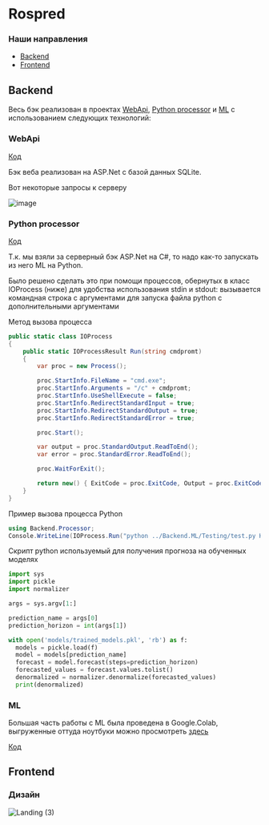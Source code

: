 # Rospred

### Наши направления
- [Backend](#Backend)
- [Frontend](#Frontend)

## Backend

Весь бэк реализован в проектах [WebApi](#WebApi), [Python processor](#Python-Processor) и [ML](#ML) с использованием следующих технологий:

### WebApi
[Код](Backend/Backend.Web)

Бэк веба реализован на ASP.Net с базой данных SQLite.

Вот некоторые запросы к серверу

![image](https://github.com/aexra/Rospred/assets/121866384/488bff53-be34-4bf7-95d9-18d373ca03f7)

### Python processor
[Код](Backend/Backend.Processor)

Т.к. мы взяли за серверный бэк ASP.Net на C#, то надо как-то запускать из него ML на Python.

Было решено сделать это при помощи процессов, обернутых в класс IOProcess (ниже) для удобства использования stdin и stdout:
вызывается командная строка с аргументами для запуска файла python с дополнительными аргументами

Метод вызова процесса
```cs
public static class IOProcess
{
    public static IOProcessResult Run(string cmdpromt)
    {
        var proc = new Process();

        proc.StartInfo.FileName = "cmd.exe";
        proc.StartInfo.Arguments = "/c" + cmdpromt;
        proc.StartInfo.UseShellExecute = false;
        proc.StartInfo.RedirectStandardInput = true;
        proc.StartInfo.RedirectStandardOutput = true;
        proc.StartInfo.RedirectStandardError = true;

        proc.Start();

        var output = proc.StandardOutput.ReadToEnd();
        var error = proc.StandardError.ReadToEnd();

        proc.WaitForExit();

        return new() { ExitCode = proc.ExitCode, Output = proc.ExitCode == 0? output : "Subprocess error: \t" + error };
    }
}
```

Пример вызова процесса Python
```cs
using Backend.Processor;
Console.WriteLine(IOProcess.Run("python ../Backend.ML/Testing/test.py Hello, web!").Output);
```

Скрипт python используемый для получения прогноза на обученных моделях
```py
import sys
import pickle
import normalizer

args = sys.argv[1:]

prediction_name = args[0]
prediction_horizon = int(args[1])

with open('models/trained_models.pkl', 'rb') as f:
  models = pickle.load(f)
  model = models[prediction_name]
  forecast = model.forecast(steps=prediction_horizon)
  forecasted_values = forecast.values.tolist()
  denormalized = normalizer.denormalize(forecasted_values)
  print(denormalized)
```

### ML

Большая часть работы с ML была проведена в Google.Colab, выгруженные оттуда ноутбуки можно просмотреть [здесь](Backend/Backend.ML/Jupyther)

[Код](Backend/Backend.ML)


## Frontend

### Дизайн

![Landing (3)](https://github.com/aexra/Rospred/assets/121866384/b1bc29f2-3f9f-471f-891a-619c9abe1ee7)
